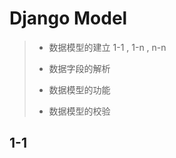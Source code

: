 # Django Model

> 
> - 数据模型的建立 1-1 , 1-n , n-n
> 
> - 数据字段的解析
> 
> - 数据模型的功能
> 
> - 数据模型的校验
> 

## 1-1